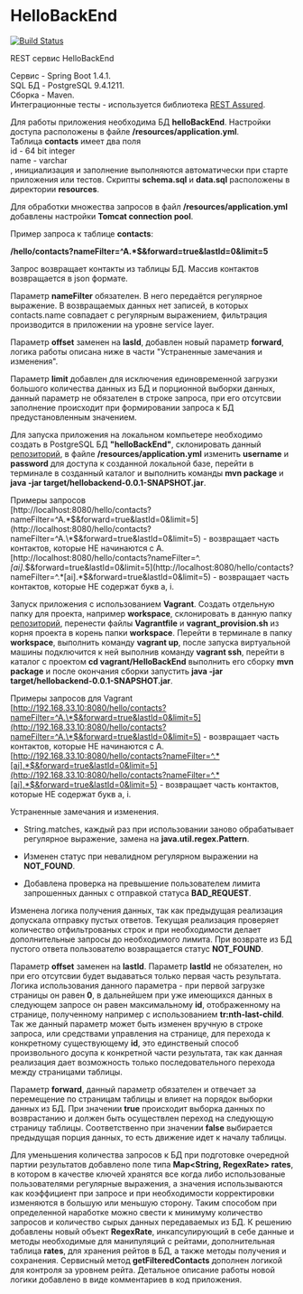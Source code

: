 # HelloBackEnd

[![Build Status](https://travis-ci.org/aleksandrbogomolov/HelloBackEnd.svg?branch=master)](https://travis-ci.org/aleksandrbogomolov/HelloBackEnd)

REST сервис HelloBackEnd

Сервис - Spring Boot 1.4.1.  
SQL БД - PostgreSQL 9.4.1211.  
Сборка - Maven.  
Интеграционные тесты -  используется библиотека [REST Assured](http://rest-assured.io).

Для работы приложения необходима БД **helloBackEnd**. Настройки доступа расположены в файле **/resources/application.yml**.   
Таблица **contacts** имеет два поля  
id - 64 bit integer  
name - varchar  
, инициализация и заполнение выполняются автоматически при старте приложения или тестов. Скрипты **schema.sql** и **data.sql** расположены в директории **resources**.

Для обработки множества запросов в файл **/resources/application.yml** добавлены настройки **Tomcat connection pool**.

Пример запроса к таблице **contacts**: 

__/hello/contacts?nameFilter=^A.*$&forward=true&lastId=0&limit=5__

Запрос  возвращает контакты из таблицы БД. Массив контактов возвращается в json формате.
  
Параметр **nameFilter** обязателен. В него передаётся регулярное выражение. В возвращаемых данных нет записей, в которых contacts.name совпадает с регулярным выражением, фильтрация производится в приложении на уровне service layer.

Параметр __offset__ заменен на __lasId__, добавлен новый параметр **forward**, логика работы описана ниже в части "Устраненные замечания и изменения".
  
Параметр **limit** добавлен для исключения единовременной загрузки большого количества данных из БД и порционной выборки данных, данный параметр не обязателен в строке запроса, при его отсутсвии заполнение происходит при формировании запроса к БД предустановленным значением.

Для запуска приложения на локальном компьетере необходимо создать в PostgreSQL БД **"helloBackEnd"**, склонировать данный [репозиторий](https://github.com/aleksandrbogomolov/HelloBackEnd.git), в файле **/resources/application.yml** изменить **username** и **password** для доступа к созданной локальной базе, перейти в терминале в созданный каталог и выполнить команды **mvn package** и **java -jar target/hellobackend-0.0.1-SNAPSHOT.jar**.     

Примеры запросов  
[http://localhost:8080/hello/contacts?nameFilter=^A.\*$&forward=true&lastId=0&limit=5](http://localhost:8080/hello/contacts?nameFilter=^A.\*$&forward=true&lastId=0&limit=5) - возвращает часть контактов, которые НЕ начинаются с A.  
[http://localhost:8080/hello/contacts?nameFilter=^.*[ai].*$&forward=true&lastId=0&limit=5](http://localhost:8080/hello/contacts?nameFilter=^.*[ai].*$&forward=true&lastId=0&limit=5) - возвращает часть контактов, которые НЕ содержат букв a, i.

Запуск приложения с использованием **Vagrant**. Создать отдельную папку для проекта, например **workspace**, склонировать в данную папку [репозиторий](https://github.com/aleksandrbogomolov/HelloBackEnd.git), перенести файлы **Vagrantfile** и **vagrant_provision.sh** из корня проекта в корень папки **workspace**. Перейти в терминале в папку **workspace**, выполнить команду **vagrant up**, после запуска виртуальной машины подключится к ней выполнив команду **vagrant ssh**, перейти в каталог с проектом **cd vagrant/HelloBackEnd** выполнить его сборку **mvn package** и после окончания сборки запустить **java -jar target/hellobackend-0.0.1-SNAPSHOT.jar**. 
  
Примеры запросов для Vagrant  
[http://192.168.33.10:8080/hello/contacts?nameFilter=^A.\*$&forward=true&lastId=0&limit=5](http://192.168.33.10:8080/hello/contacts?nameFilter=^A.\*$&forward=true&lastId=0&limit=5) - возвращает часть контактов, которые НЕ начинаются с A.  
[http://192.168.33.10:8080/hello/contacts?nameFilter=^.*[ai].*$&forward=true&lastId=0&limit=5](http://192.168.33.10:8080/hello/contacts?nameFilter=^.*[ai].*$&forward=true&lastId=0&limit=5) - возвращает часть контактов, которые НЕ содержат букв a, i.

Устраненные замечания и изменения.

* String.matches, каждый раз при использовании заново обрабатывает регулярное выражение, замена на __java.util.regex.Pattern__.

* Изменен статус при невалидном регулярном выражении на __NOT_FOUND__.

* Добавлена проверка на превышение пользователем лимита запрошенных данных с отправкой статуса __BAD_REQUEST__.

Изменена логика получения данных, так как предыдущая реализация допускала отправку пустых ответов. Текущая реализация проверяет количество отфильтрованых строк и при необходимости делает дополнительные запросы до необходимого лимита. При возврате из БД пустого ответа пользователю возвращается статус __NOT_FOUND__. 

Параметр __offset__ заменен на __lastId__. Параметр __lastId__ не обязателен, но при его отсутсвии будет выдаваться только первая часть результата. Логика использования данного параметра - при первой загрузке страницы он равен __0__, в дальнейшем при уже имеющихся данных в следующем запросе он равен максимальному __id__, отображенному на странице, полученному например с использованием __tr:nth-last-child__. Так же данный параметр может быть изменен вручную в строке запроса, или средствами управления на странице, для перехода к конкретному существующему __id__, это единственый способ произвольного досупа к конкретной части результата, так как данная реализация дает возможность только последовательного перехода между страницами таблицы. 
 
Параметр __forward__, данный параметр обязателен и отвечает за перемещение по страницам таблицы и влияет на порядок выборки данных из БД. При значении __true__ происходит выборка данных по возврастанию и должен быть осуществлен переход на следующую страницу таблицы. Соответственно при значении __false__ выбирается предыдущая порция данных, то есть движение идет к началу таблицы. 

Для уменьшения количества запросов к БД при подготовке очередной партии результатов добавлено поле типа __Map\<String, RegexRate\> rates__, в котором в качестве ключей хранятся все когда либо использованые пользователями регулярные выражения, а значения использываются как коэффициент при запросе и при необходимости корректировки изменяются в большую или меньшую сторону. Таким способом при определенной наработке можно свести к минимуму количество запросов и количество сырых данных передаваемых из БД. К решению добавлены новый объект __RegexRate__, инкапсулирующий в себе данные и методы необходимые для манипуляций с рейтами, дополнительная таблица __rates__, для хранения рейтов в БД, а также методы получения и сохранения. Сервисный метод __getFilteredContacts__ дополнен логикой для контроля за уровнем рейта. Детальное описание работы новой логики добавлено в виде комментариев в код приложения.
